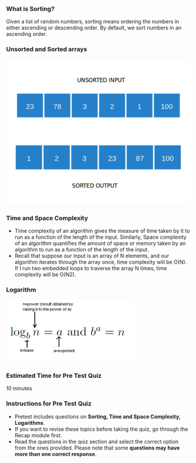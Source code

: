 ### What is Sorting?

Given a list of random numbers, sorting means ordering the numbers in either ascending or descending order. By default, we sort numbers in an ascending order.

### Unsorted and Sorted arrays
<img src="images/sort.png"/>

### Time and Space Complexity

- Time complexity of an algorithm gives the measure of time taken by it to run as a function of the length of the input.
Similarly, Space complexity of an algorithm quantifies the amount of space or memory taken by an algorithm to run as a function of the length of the input.
- Recall that suppose our input is an array of N elements, and our algorithm iterates through the array once, time complexity will be O(N). If I run two embedded loops to traverse the array N times, time complexity will be O(N2).

### Logarithm
<img src="images/log.png"/>

### Estimated Time  for Pre Test Quiz

10 minutes

### Instructions for Pre Test Quiz

   - Pretest includes questions on **Sorting, Time and Space Complexity, Logarithms**.
   - If you want to revise these topics before taking the quiz, go through the Recap module first.
   - Read the questions in the quiz section and select the correct option from the ones provided. Please note that some **questions may have more than one correct response**.


